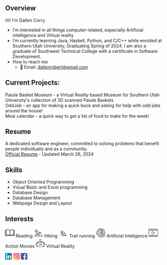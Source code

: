 Overview
-----
Hi! I’m Dallen Corry
- I’m interested in all things computer-related, especially Artificial intelligence and Virtual reality
- I’m currently learning Java, Haskell, Python, and C/C++ while enrolled at Southern Utah University, Graduating Spring of 2024. I am also a graduate of Southwest Technical College with a certificate in Software Development.
- How to reach me 
  - :email: Email: dallenrobert@gmail.com 

Current Projects:
----
Paiute Basket Museum - a Virtual Reality based Museum for Southern Utah University's collection of 3D scanned Paiute Baskets<br>
OddJob - an app for making a quick buck and asking for help with odd jobs around the house!<br>
Meal calendar - a quick way to get a list of food to make for the week!

Resume
----
A dedicated software engineer, committed to solving problems that benefit people individually and as a community. <br>
[Official Resume](https://github.com/DallenCorry/DallenCorry/blob/main/Dallen_Cory_Resume.pdf) - Updated March 26, 2024

Skills
----
<ul>
  <li>Object Oriented Programming</li>
  <li>Visual Basic and Excel programming</li>
  <li>Database Design</li>
  <li>Database Management</li>
  <li>Webpage Design and Layout</li>
</ul>

Interests
---

<img src="https://github.com/DallenCorry/DallenCorry/blob/main/images/book.png" alt="Image:book" height = 30> Reading
<img src="https://github.com/DallenCorry/DallenCorry/blob/main/images/mountains.png" alt="Image:book" height = 30> Hiking
<img src="https://github.com/DallenCorry/DallenCorry/blob/main/images/shoe.png" alt="Image:book" height = 30> Trail running
<img src="https://github.com/DallenCorry/DallenCorry/blob/main/images/aiBrain.png" alt="Image:book" height = 30> Artificial Inteligence
<img src="https://github.com/DallenCorry/DallenCorry/blob/main/images/playVideoIcon.png" alt="Image:book" height = 30> Action Movies
<img src="https://github.com/DallenCorry/DallenCorry/blob/main/images/vrHeadset.png" alt="Image:book" height = 30> Virtual Reality


<a href="http://www.linkedin.com/in/dallen-corry"><img src="https://github.com/DallenCorry/DallenCorry/blob/main/images/linkedin.svg" alt="icon | LinkedIn" height=21></a>
<a href="https://www.instagram.com/dallencorry/"><img src="https://github.com/DallenCorry/DallenCorry/blob/main/images/instagram.svg" alt="icon | Instagram" height=21></a>
<a href="www.facebook.com/dallen.corry"><img src="https://github.com/DallenCorry/DallenCorry/blob/main/images/facebook.png" alt="icon | Facebook" height=21></a>

<!--
DallenCorry/DallenCorry is a ✨ special ✨ repository because its `README.md` (this file) appears on your GitHub profile.
You can click the Preview link to take a look at your changes.
-->

